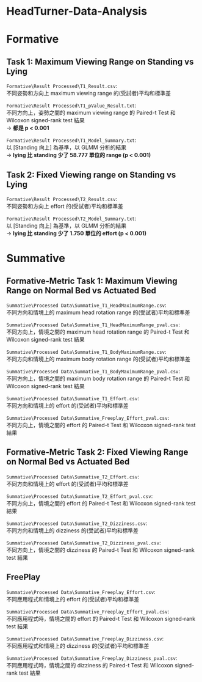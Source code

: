 # HeadTurner-Data-Analysis

# Formative
## Task 1: Maximum Viewing Range on Standing vs Lying
`Formative\Result Processed\T1_Result.csv`:  
不同姿勢和方向上 maximum viewing range 的(受試者)平均和標準差

`Formative\Result Processed\T1_pValue_Result.txt`:  
不同方向上，姿勢之間的 maximum viewing range 的 Paired-t Test 和 Wilcoxon signed-rank test 結果  
-> **都是 p < 0.001**

`Formative\Result Processed\T1_Model_Summary.txt`:  
以 [Standing 向上] 為基準，以 GLMM 分析的結果  
-> **lying 比 standing 少了 58.777 單位的 range (p < 0.001)**


## Task 2: Fixed Viewing range on Standing vs Lying
`Formative\Result Processed\T2_Result.csv`:  
不同姿勢和方向上 effort 的(受試者)平均和標準差

`Formative\Result Processed\T2_Model_Summary.txt`:  
以 [Standing 向上] 為基準，以 GLMM 分析的結果  
-> **lying 比 standing 少了 1.750 單位的 effort (p < 0.001)**

# Summative
## Formative-Metric Task 1: Maximum Viewing Range on Normal Bed vs Actuated Bed
`Summative\Processed Data\Summative_T1_HeadMaximumRange.csv`:  
不同方向和情境上的 maximum head rotation range 的(受試者)平均和標準差

`Summative\Processed Data\Summative_T1_HeadMaximumRange_pval.csv`:  
不同方向上，情境之間的 maximum head rotation range 的 Paired-t Test 和 Wilcoxon signed-rank test 結果

`Summative\Processed Data\Summative_T1_BodyMaximumRange.csv`:  
不同方向和情境上的 maximum body rotation range 的(受試者)平均和標準差

`Summative\Processed Data\Summative_T1_BodyMaximumRange_pval.csv`:  
不同方向上，情境之間的 maximum body rotation range 的 Paired-t Test 和 Wilcoxon signed-rank test 結果

`Summative\Processed Data\Summative_T1_Effort.csv`:  
不同方向和情境上的 effort 的(受試者)平均和標準差

`Summative\Processed Data\Summative_Freeplay_Effort_pval.csv`:  
不同方向上，情境之間的 effort 的 Paired-t Test 和 Wilcoxon signed-rank test 結果

## Formative-Metric Task 2: Fixed Viewing Range on Normal Bed vs Actuated Bed
`Summative\Processed Data\Summative_T2_Effort.csv`:  
不同方向和情境上的 effort 的(受試者)平均和標準差

`Summative\Processed Data\Summative_T2_Effort_pval.csv`:  
不同方向上，情境之間的 effort 的 Paired-t Test 和 Wilcoxon signed-rank test 結果

`Summative\Processed Data\Summative_T2_Dizziness.csv`:  
不同方向和情境上的 dizziness 的(受試者)平均和標準差

`Summative\Processed Data\Summative_T2_Dizziness_pval.csv`:  
不同方向上，情境之間的 dizziness 的 Paired-t Test 和 Wilcoxon signed-rank test 結果

## FreePlay
`Summative\Processed Data\Summative_Freeplay_Effort.csv`:  
不同應用程式和情境上的 effort 的(受試者)平均和標準差

`Summative\Processed Data\Summative_Freeplay_Effort_pval.csv`:  
不同應用程式時，情境之間的 effort 的 Paired-t Test 和 Wilcoxon signed-rank test 結果

`Summative\Processed Data\Summative_Freeplay_Dizziness.csv`:  
不同應用程式和情境上的 dizziness 的(受試者)平均和標準差

`Summative\Processed Data\Summative_Freeplay_Dizziness_pval.csv`:  
不同應用程式時，情境之間的 dizziness 的 Paired-t Test 和 Wilcoxon signed-rank test 結果
